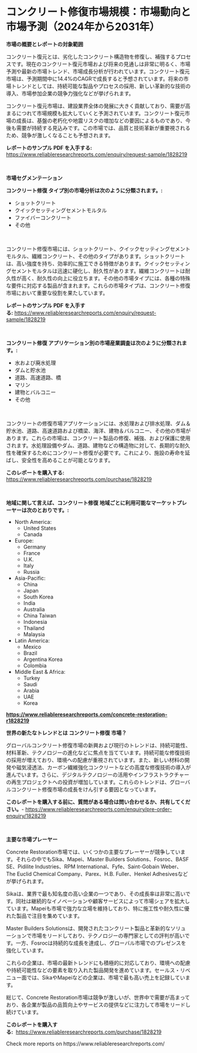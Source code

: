 <p><h1>コンクリート修復市場規模：市場動向と市場予測（2024年から2031年）</h1></p><p><strong>市場の概要とレポートの対象範囲</strong></p>
<p><p>コンクリート復元とは、劣化したコンクリート構造物を修復し、補強するプロセスです。現在のコンクリート復元市場および将来の見通しは非常に明るく、市場予測や最新の市場トレンド、市場成長分析が行われています。コンクリート復元市場は、予測期間中に14.4%のCAGRで成長すると予想されています。将来の市場トレンドとしては、持続可能な製品やプロセスの採用、新しい革新的な技術の導入、市場参加企業の競争力強化などが挙げられます。</p><p>コンクリート復元市場は、建設業界全体の発展に大きく貢献しており、需要が高まるにつれて市場規模も拡大していくと予測されています。コンクリート復元市場の成長は、基盤の老朽化や地震リスクの増加などの要因によるものであり、今後も需要が持続する見込みです。この市場では、品質と技術革新が重要視されるため、競争が激しくなることも予想されます。</p></p>
<p><strong>レポートのサンプル PDF を入手する:</strong> <a href="https://www.reliableresearchreports.com/enquiry/request-sample/1828219">https://www.reliableresearchreports.com/enquiry/request-sample/1828219</a></p>
<p>&nbsp;</p>
<p><strong>市場セグメンテーション</strong></p>
<p><strong>コンクリート修復 タイプ別の市場分析は次のように分類されます。:</strong></p>
<p><ul><li>ショットクリート</li><li>クイックセッティングセメントモルタル</li><li>ファイバーコンクリート</li><li>その他</li></ul></p>
<p>&nbsp;</p>
<p><p>コンクリート修復市場には、ショットクリート、クイックセッティングセメントモルタル、繊維コンクリート、その他のタイプがあります。ショットクリートは、高い強度を持ち、効率的に施工できる特徴があります。クイックセッティングセメントモルタルは迅速に硬化し、耐久性があります。繊維コンクリートは耐久性が高く、耐久性の向上に役立ちます。その他の市場タイプには、各種の特殊な要件に対応する製品が含まれます。これらの市場タイプは、コンクリート修復市場において重要な役割を果たしています。</p></p>
<p><strong>レポートのサンプル PDF を入手する:</strong>&nbsp;<a href="https://www.reliableresearchreports.com/enquiry/request-sample/1828219">https://www.reliableresearchreports.com/enquiry/request-sample/1828219</a></p>
<p>&nbsp;</p>
<p><strong> コンクリート修復 アプリケーション別の市場産業調査は次のように分類されます。:</strong></p>
<p><ul><li>水および廃水処理</li><li>ダムと貯水池</li><li>道路、高速道路、橋</li><li>マリン</li><li>建物とバルコニー</li><li>その他</li></ul></p>
<p>&nbsp;</p>
<p><p>コンクリートの修復市場アプリケーションには、水処理および排水処理、ダム＆貯水池、道路、高速道路および橋梁、海洋、建物＆バルコニー、その他の市場があります。これらの市場は、コンクリート製品の修復、補強、および保護に使用されます。水処理設備やダム、道路、建物などの構造物に対して、長期的な耐久性を確保するためにコンクリート修復が必要です。これにより、施設の寿命を延ばし、安全性を高めることが可能となります。</p></p>
<p><strong>このレポートを購入する:</strong>&nbsp; <a href="https://www.reliableresearchreports.com/purchase/1828219">https://www.reliableresearchreports.com/purchase/1828219</a></p>
<p>&nbsp;</p>
<p><strong>地域に関して言えば、コンクリート修復 地域ごとに利用可能なマーケットプレーヤーは次のとおりです。:</strong></p>
<p><ul>
    <li>
        North America:
        <ul>
            <li>United States</li>
            <li>Canada</li>
        </ul>
    </li>
    <li>
        Europe:
        <ul>
            <li>Germany</li>
            <li>France</li>
            <li>U.K.</li>
            <li>Italy</li>
            <li>Russia</li>
        </ul>
    </li>
    <li>
        Asia-Pacific:
        <ul>
            <li>China</li>
            <li>Japan</li>
            <li>South Korea</li>
            <li>India</li>
            <li>Australia</li>
            <li>China Taiwan</li>
            <li>Indonesia</li>
            <li>Thailand</li>
            <li>Malaysia</li>
        </ul>
    </li>
    <li>
        Latin America:
        <ul>
            <li>Mexico</li>
            <li>Brazil</li>
            <li>Argentina Korea</li>
            <li>Colombia</li>
        </ul>
    </li>
    <li>
        Middle East & Africa:
        <ul>
            <li>Turkey</li>
            <li>Saudi</li>
            <li>Arabia</li>
            <li>UAE</li>
            <li>Korea</li>
        </ul>
    </li>
    </ul></p>
<p><strong><a href="https://www.reliableresearchreports.com/concrete-restoration-r1828219">https://www.reliableresearchreports.com/concrete-restoration-r1828219</a></strong>&nbsp;</p>
<p><strong>世界の新たなトレンドとは コンクリート修復 市場？</strong></p>
<p><p>グローバルコンクリート修復市場の新興および現行のトレンドは、持続可能性、材料革新、テクノロジーの進化などに焦点を当てています。持続可能な修復技術の採用が増えており、環境への配慮が重視されています。また、新しい材料の開発や磁気浸透法、カーボン繊維強化コンクリートなどの高度な修復技術の導入が進んでいます。さらに、デジタルテクノロジーの活用やインフラストラクチャーの再生プロジェクトへの投資が増加しています。これらのトレンドは、グローバルコンクリート修復市場の成長をけん引する要因となっています。</p></p>
<p><strong>このレポートを購入する前に、質問がある場合は問い合わせるか、共有してください。</strong>- <a href="https://www.reliableresearchreports.com/enquiry/pre-order-enquiry/1828219">https://www.reliableresearchreports.com/enquiry/pre-order-enquiry/1828219</a></p>
<p>&nbsp;</p>
<p><strong>主要な市場プレーヤー</strong></p>
<p><p>Concrete Restoration市場では、いくつかの主要なプレーヤーが競争しています。それらの中でもSika、Mapei、Master Builders Solutions、Fosroc、BASF SE、Pidilite Industries、RPM International、Fyfe、Saint-Gobain Weber、The Euclid Chemical Company、Parex、H.B. Fuller、Henkel Adhesivesなどが挙げられます。</p><p>Sikaは、業界で最も知名度の高い企業の一つであり、その成長率は非常に高いです。同社は継続的なイノベーションや顧客サービスによって市場シェアを拡大しています。Mapeiも市場で強力な立場を維持しており、特に施工性や耐久性に優れた製品で注目を集めています。</p><p>Master Builders Solutionsは、開発されたコンクリート製品と革新的なソリューションで市場をリードしており、テクノロジーの専門家としての評判が高いです。一方、Fosrocは持続的な成長を達成し、グローバル市場でのプレゼンスを強化しています。</p><p>これらの企業は、市場の最新トレンドにも積極的に対応しており、環境への配慮や持続可能性などの要素を取り入れた製品開発を進めています。セールス・リベニュー面では、SikaやMapeiなどの企業は、市場で最も高い売上を記録しています。</p><p>総じて、Concrete Restoration市場は競争が激しいが、世界中で需要が高まっており、各企業が製品の品質向上やサービスの提供などに注力して市場をリードし続けています。</p></p>
<p><strong>このレポートを購入する:</strong>&nbsp;&nbsp;<a href="https://www.reliableresearchreports.com/purchase/1828219">https://www.reliableresearchreports.com/purchase/1828219</a></p>
<p>Check more reports on https://www.reliableresearchreports.com/</p>